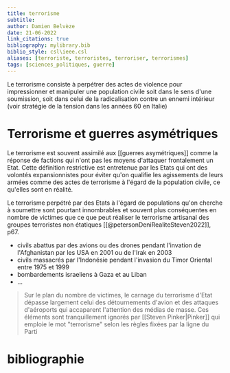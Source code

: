 ```yaml
---
title: terrorisme
subtitle:
author: Damien Belvèze
date: 21-06-2022
link_citations: true
bibliography: mylibrary.bib
biblio_style: csl\ieee.csl
aliases: [terroriste, terroristes, terroriser, terrorismes]
tags: [sciences_politiques, guerre]
---
```



Le terrorisme consiste à perpétrer des actes de violence pour impressionner et manipuler une population civile soit dans le sens d'une soumission, soit dans celui de la radicalisation contre un ennemi intérieur (voir stratégie de la tension dans les années 60 en Italie)

# Terrorisme et guerres asymétriques
Le terrorisme est souvent assimilé aux [[guerres asymétriques]] comme la réponse de factions qui n'ont pas les moyens d'attaquer frontalement un Etat. 
Cette définition restrictive est entretenue par les Etats qui ont des volontés expansionnistes pour éviter qu'on qualifie les agissements de leurs armées comme des actes de terrorisme à l'égard de la population civile, ce qu'elles sont en réalité. 

Le terrorisme perpétré par des Etats à l'égard de populations qu'on cherche à soumettre sont pourtant innombrables et souvent plus conséquentes en nombre de victimes que ce que peut réaliser le terrorisme artisanal des groupes terroristes non étatiques [[@petersonDeniRealiteSteven2022]], p67. 

- civils abattus par des avions ou des drones pendant l'invation de l'Afghanistan par les USA en 2001 ou de l'Irak en 2003
- civils massacrés par l'Indonésie pendant l'invasion du Timor Oriental entre 1975 et 1999
- bombardements israeliens à Gaza et au Liban
- ...

> Sur le plan du nombre de victimes, le carnage du terrorisme d'Etat dépasse largement celui des détournements d'avion et des attaques d'aéroports qui accaparent l'attention des médias de masse. Ces éléments sont tranquillement ignorés par [[Steven Pinker|Pinker]] qui emploie le mot "terrorisme" selon les règles fixées par la ligne du Parti





# bibliographie

